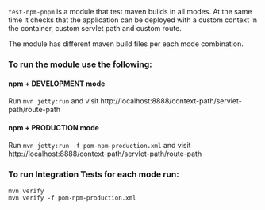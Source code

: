 `test-npm-pnpm` is a module that test maven builds in all modes. At the same time it 
checks that the application can be deployed with a custom context in the container, 
custom servlet path and custom route.

The module has different maven build files per each mode combination.

### To run the module use the following:

#### npm + DEVELOPMENT mode 
 Run `mvn jetty:run` and visit http://localhost:8888/context-path/servlet-path/route-path

#### npm + PRODUCTION mode 
 Run `mvn jetty:run -f pom-npm-production.xml` and visit http://localhost:8888/context-path/servlet-path/route-path


### To run Integration Tests for each mode run:

```
mvn verify
mvn verify -f pom-npm-production.xml
```




